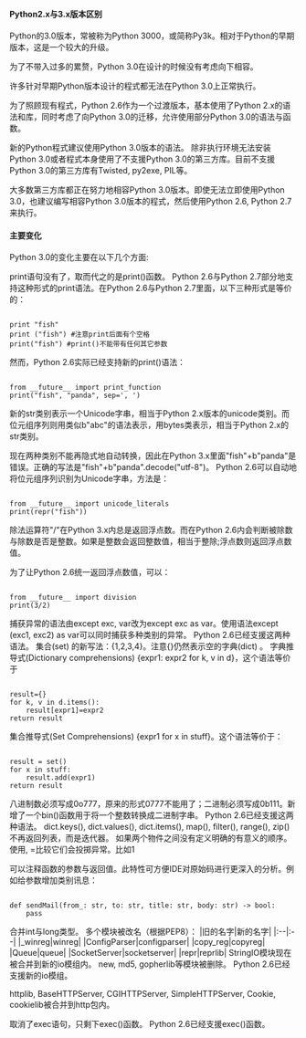  
#### Python2.x与3​​.x版本区别
  Python的3​​.0版本，常被称为Python 3000，或简称Py3k。相对于Python的早期版本，这是一个较大的升级。 


为了不带入过多的累赘，Python 3.0在设计的时候没有考虑向下相容。


 许多针对早期Python版本设计的程式都无法在Python 3.0上正常执行。


 为了照顾现有程式，Python 2.6作为一个过渡版本，基本使用了Python 2.x的语法和库，同时考虑了向Python 3.0的迁移，允许使用部分Python 3.0的语法与函数。

  新的Python程式建议使用Python 3.0版本的语法。 除非执行环境无法安装Python 3.0或者程式本身使用了不支援Python 3.0的第三方库。目前不支援Python 3.0的第三方库有Twisted, py2exe, PIL等。


 大多数第三方库都正在努力地相容Python 3.0版本。即使无法立即使用Python 3.0，也建议编写相容Python 3.0版本的程式，然后使用Python 2.6, Python 2.7来执行。

 

#### 主要变化
 Python 3.0的变化主要在以下几个方面:

 print语句没有了，取而代之的是print()函数。 Python 2.6与Python 2.7部分地支持这种形式的print语法。在Python 2.6与Python 2.7里面，以下三种形式是等价的： 

 
```

print "fish"
print ("fish") #注意print后面有个空格
print("fish") #print()不能带有任何其它参数

```
 然而，Python 2.6实际已经支持新的print()语法：

 
```

from __future__ import print_function
print("fish", "panda", sep=', ')

```
 新的str类别表示一个Unicode字串，相当于Python 2.x版本的unicode类别。而位元组序列则用类似b"abc"的语法表示，用bytes类表示，相当于Python 2.x的str类别。

 现在两种类别不能再隐式地自动转换，因此在Python 3.x里面"fish"+b"panda"是错误。正确的写法是"fish"+b"panda".decode("utf-8")。 Python 2.6可以自动地将位元组序列识别为Unicode字串，方法是： 

 
```

from __future__ import unicode_literals
print(repr("fish"))

```
 除法运算符"/"在Python 3.x内总是返回浮点数。而在Python 2.6内会判断被除数与除数是否是整数。如果是整数会返回整数值，相当于整除;浮点数则返回浮点数值。

 为了让Python 2.6统一返回浮点数值，可以： 

 
```

from __future__ import division
print(3/2)

```
 
 捕获异常的语法由except exc, var改为except exc as var。使用语法except (exc1, exc2) as var可以同时捕获多种类别的异常。 Python 2.6已经支援这两种语法。
  集合(set) 的新写法：{1,2,3,4}。注意{}仍然表示空的字典(dict) 。 
  字典推导式(Dictionary comprehensions) {expr1: expr2 for k, v in d}，这个语法等价于
 

```

result={}
for k, v in d.items():
    result[expr1]=expr2
return result

```
  集合推导式(Set Comprehensions) {expr1 for x in stuff}。这个语法等价于： 

 
```

result = set()
for x in stuff:
    result.add(expr1)
return result

```
 
 八进制数必须写成0o777，原来的形式0777不能用了；二进制必须写成0b111。新增了一个bin()函数用于将一个整数转换成二进制字串。 Python 2.6已经支援这两种语法。
  dict.keys(), dict.values​​(), dict.items(), map(), filter(), range(), zip()不再返回列表，而是迭代器。
  如果两个物件之间没有定义明确的有意义的顺序。使用, =比较它们会投掷异常。比如1  

 可以注释函数的参数与返回值。此特性可方便IDE对原始码进行更深入的分析。例如给参数增加类别讯息： 
 

```

def sendMail(from_: str, to: str, title: str, body: str) -> bool:
    pass

```
 合并int与long类型。
 多个模块被改名（根据PEP8）：
 |旧的名字|新的名字|
|:--|:--|
|_winreg|winreg|
|ConfigParser|configparser|
|copy_reg|copyreg|
|Queue|queue|
|SocketServer|socketserver|
|repr|reprlib|
 StringIO模块现在被合并到新的io模组内。 new, md5, gopherlib等模块被删除。 Python 2.6已经支援新的io模组。

 httplib, BaseHTTPServer, CGIHTTPServer, SimpleHTTPServer, Cookie, cookielib被合并到http包内。

 取消了exec语句，只剩下exec()函数。 Python 2.6已经支援exec()函数。
 


